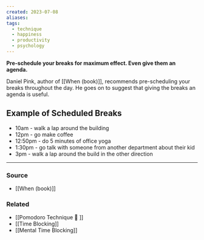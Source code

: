 ```yaml
---
created: 2023-07-08
aliases: 
tags:
  - technique
  - happiness
  - productivity
  - psychology
---
```

**Pre-schedule your breaks for maximum effect. Even give them an agenda.**

Daniel Pink, author of [[When (book)]], recommends pre-scheduling your breaks throughout the day. He goes on to suggest that giving the breaks an agenda is useful. 

## Example of Scheduled Breaks

- 10am - walk a lap around the building
- 12pm - go make coffee
- 12:50pm - do 5 minutes of office yoga
- 1:30pm - go talk with someone from another department about their kid
- 3pm - walk a lap around the build in the other direction

****
### Source
- [[When (book)]]

### Related
- [[Pomodoro Technique 🍅 ]] 
- [[Time Blocking]] 
- [[Mental Time Blocking]]